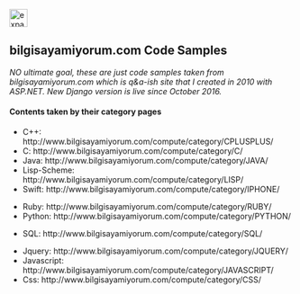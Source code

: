 <a href="https://github.com/spielersun/bs-code-samples/blob/master/bs-expand.png" target="_blank"><img src="http://www.bilgisayamiyorum.com/assets/favicon.ico" title="expand" style="width:32px;height:32px;"/></a>

## bilgisayamiyorum.com Code Samples

*NO ultimate goal, these are just code samples taken from bilgisayamiyorum.com which is q&a-ish site that I created in 2010 with ASP.NET. New Django version is live since October 2016.*

#### Contents taken by their category pages

<ul>
<li>C++: http://www.bilgisayamiyorum.com/compute/category/CPLUSPLUS/</li>
<li>C: http://www.bilgisayamiyorum.com/compute/category/C/</li>
<li>Java: http://www.bilgisayamiyorum.com/compute/category/JAVA/</li>
<li>Lisp-Scheme: http://www.bilgisayamiyorum.com/compute/category/LISP/</li>
<li>Swift: http://www.bilgisayamiyorum.com/compute/category/IPHONE/</li>
</ul>

<ul>
<li>Ruby: http://www.bilgisayamiyorum.com/compute/category/RUBY/</li>
<li>Python: http://www.bilgisayamiyorum.com/compute/category/PYTHON/</li>
</ul>

<ul>
<li>SQL: http://www.bilgisayamiyorum.com/compute/category/SQL/</li>
</ul>

<ul>
<li>Jquery: http://www.bilgisayamiyorum.com/compute/category/JQUERY/</li>
<li>Javascript: http://www.bilgisayamiyorum.com/compute/category/JAVASCRIPT/</li>
<li>Css: http://www.bilgisayamiyorum.com/compute/category/CSS/</li>
</ul>







